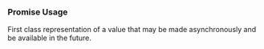 ### Promise Usage

First class representation of a value that may be made asynchronously and be available in the future.
